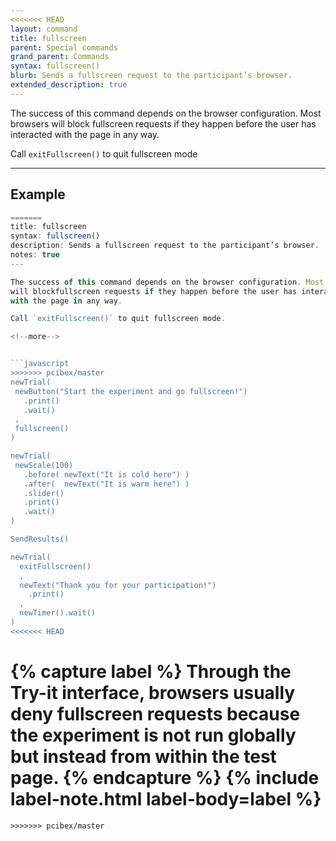 ```yaml
---
<<<<<<< HEAD
layout: command
title: fullscreen
parent: Special commands
grand_parent: Commands
syntax: fullscreen()
blurb: Sends a fullscreen request to the participant’s browser. 
extended_description: true
---
```


The success of this command depends on the browser configuration. Most browsers will block fullscreen requests if they happen before the user has interacted with the page in any way.

Call `exitFullscreen()` to quit fullscreen mode

---

## Example

 ```javascript
=======
title: fullscreen
syntax: fullscreen()
description: Sends a fullscreen request to the participant’s browser. 
notes: true  
---

The success of this command depends on the browser configuration. Most browsers
will blockfullscreen requests if they happen before the user has interacted
with the page in any way.

Call `exitFullscreen()` to quit fullscreen mode.

<!--more-->


```javascript
>>>>>>> pcibex/master
newTrial(
  newButton("Start the experiment and go fullscreen!")
    .print()
    .wait()
  ,
  fullscreen()
)

newTrial(
  newScale(100)
    .before( newText("It is cold here") )
    .after(  newText("It is warm here") )
    .slider()
    .print()
    .wait()
)

SendResults()

newTrial(
   exitFullscreen()
   ,
   newText("Thank you for your participation!")
     .print()
   ,
   newTimer().wait()
)
<<<<<<< HEAD
 ```

{% capture label %}
Through the Try-it interface, browsers usually deny fullscreen requests because the experiment is not run globally but instead from within the test page.
{% endcapture %}
{% include label-note.html label-body=label %}
=======
```
>>>>>>> pcibex/master

